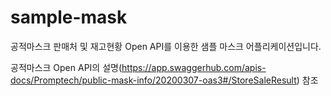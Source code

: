 # sample-mask
공적마스크 판매처 및 재고현황 Open API를 이용한 샘플 마스크 어플리케이션입니다.

공적마스크 Open API의 설명(https://app.swaggerhub.com/apis-docs/Promptech/public-mask-info/20200307-oas3#/StoreSaleResult) 참조
